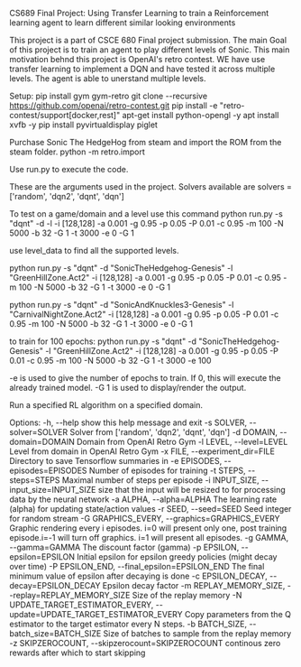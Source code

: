 CS689 Final Project: Using Transfer Learning to train a Reinforcement learning agent to learn different similar looking environments

This project is a part of CSCE 680 Final project submission. The main Goal of this project is to train an agent to play different levels of Sonic. This main motivation behnd this project is OpenAI's retro contest. WE have use transfer learning to implement a DQN and have tested it across multiple levels. The agent is able to unerstand multiple levels.

Setup:
pip install gym gym-retro
git clone --recursive https://github.com/openai/retro-contest.git
pip install -e "retro-contest/support[docker,rest]"
apt-get install python-opengl -y
apt install xvfb -y
pip install pyvirtualdisplay piglet

Purchase Sonic The HedgeHog from steam and import the ROM from the steam folder.
python -m retro.import <pathtosteamfolder>

Use run.py to execute the code.

These are the arguments used in the project.
Solvers available are
solvers = ['random', 'dqn2', 'dqnt', 'dqn']

To test on a game/domain and a level use this command 
python run.py -s "dqnt" -d <GameName> -l <LevelName> -i [128,128] -a 0.001 -g 0.95 -p 0.05 -P 0.01 -c 0.95 -m 100 -N 5000 -b 32 -G 1 -t 3000 -e 0 -G 1

use level_data to find all the supported levels.

python run.py -s "dqnt" -d "SonicTheHedgehog-Genesis" -l "GreenHillZone.Act2" -i [128,128] -a 0.001 -g 0.95 -p 0.05 -P 0.01 -c 0.95 -m 100 -N 5000 -b 32 -G 1 -t 3000 -e 0 -G 1

python run.py -s "dqnt" -d "SonicAndKnuckles3-Genesis" -l "CarnivalNightZone.Act2" -i [128,128] -a 0.001 -g 0.95 -p 0.05 -P 0.01 -c 0.95 -m 100 -N 5000 -b 32 -G 1 -t 3000 -e 0 -G 1

to train for 100 epochs:
python run.py -s "dqnt" -d "SonicTheHedgehog-Genesis" -l "GreenHillZone.Act2" -i [128,128] -a 0.001 -g 0.95 -p 0.05 -P 0.01 -c 0.95 -m 100 -N 5000 -b 32 -G 1 -t 3000 -e 100


-e is used to give the number of epochs to train. If 0, this will execute the already trained model.
-G 1 is used to display/render the output.

Run a specified RL algorithm on a specified domain.

Options:
  -h, --help            show this help message and exit
  -s SOLVER, --solver=SOLVER
                        Solver from ['random', 'dqn2', 'dqnt', 'dqn']
  -d DOMAIN, --domain=DOMAIN
                        Domain from OpenAI Retro Gym
  -l LEVEL, --level=LEVEL
                        Level from domain in OpenAI Retro Gym
  -x FILE, --experiment_dir=FILE
                        Directory to save Tensorflow summaries in
  -e EPISODES, --episodes=EPISODES
                        Number of episodes for training
  -t STEPS, --steps=STEPS
                        Maximal number of steps per episode
  -i INPUT_SIZE, --input_size=INPUT_SIZE
                        size that the input will be resized to for processing
                        data by the neural network
  -a ALPHA, --alpha=ALPHA
                        The learning rate (alpha) for updating state/action
                        values
  -r SEED, --seed=SEED  Seed integer for random stream
  -G GRAPHICS_EVERY, --graphics=GRAPHICS_EVERY
                        Graphic rendering every i episodes. i=0 will present
                        only one, post training episode.i=-1 will turn off
                        graphics. i=1 will present all episodes.
  -g GAMMA, --gamma=GAMMA
                        The discount factor (gamma)
  -p EPSILON, --epsilon=EPSILON
                        Initial epsilon for epsilon greedy policies (might
                        decay over time)
  -P EPSILON_END, --final_epsilon=EPSILON_END
                        The final minimum value of epsilon after decaying is
                        done
  -c EPSILON_DECAY, --decay=EPSILON_DECAY
                        Epsilon decay factor
  -m REPLAY_MEMORY_SIZE, --replay=REPLAY_MEMORY_SIZE
                        Size of the replay memory
  -N UPDATE_TARGET_ESTIMATOR_EVERY, --update=UPDATE_TARGET_ESTIMATOR_EVERY
                        Copy parameters from the Q estimator to the target
                        estimator every N steps.
  -b BATCH_SIZE, --batch_size=BATCH_SIZE
                        Size of batches to sample from the replay memory
  -z SKIPZEROCOUNT, --skipzerocount=SKIPZEROCOUNT
                        continous zero rewards after which to start skipping